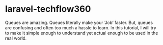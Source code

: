 # laravel-techflow360
 Queues are amazing. Queues literally make your ‘Job’ faster. But, queues are confusing and often too much a hassle to learn. In this tutorial, I will try to make it simple enough to understand yet actual enough to be used in the real world.
